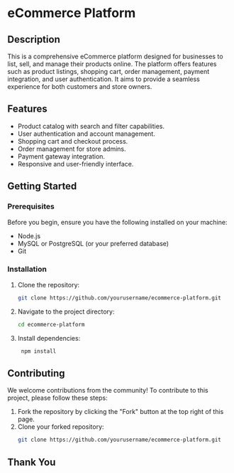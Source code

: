 # eCommerce Platform

## Description
This is a comprehensive eCommerce platform designed for businesses to list, sell, and manage their products online. The platform offers features such as product listings, shopping cart, order management, payment integration, and user authentication. It aims to provide a seamless experience for both customers and store owners.

## Features
- Product catalog with search and filter capabilities.
- User authentication and account management.
- Shopping cart and checkout process.
- Order management for store admins.
- Payment gateway integration.
- Responsive and user-friendly interface.

## Getting Started

### Prerequisites
Before you begin, ensure you have the following installed on your machine:
- Node.js
- MySQL or PostgreSQL (or your preferred database)
- Git

### Installation

1. Clone the repository:
   ```bash
   git clone https://github.com/yourusername/ecommerce-platform.git

2. Navigate to the project directory:
   ```bash
   cd ecommerce-platform

3. Install dependencies:
   ```bash
    npm install

## Contributing
We welcome contributions from the community! To contribute to this project, please follow these steps:

1. Fork the repository by clicking the "Fork" button at the top right of this page.
2. Clone your forked repository:
   ```bash
   git clone https://github.com/yourusername/ecommerce-platform.git

## Thank You